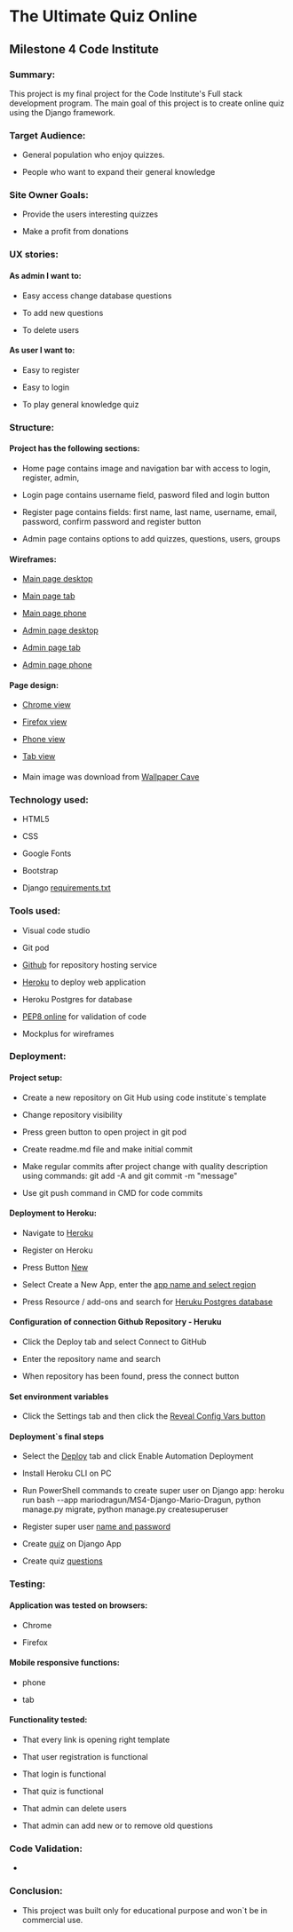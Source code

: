 # The Ultimate Quiz Online

## Milestone 4 Code Institute 





### Summary:


This project is my final project for the Code Institute's Full stack development program.
The main goal of this project is to create online quiz using the Django framework.




### Target Audience:


- General population who enjoy quizzes.

- People who want to expand their general knowledge



### Site Owner Goals:



- Provide the users interesting quizzes

- Make a profit from donations 
  

  

### UX stories:



#### As admin I want to:



- Easy access change database questions

- To add new questions

- To delete users



#### As user I want to:



- Easy to register

- Easy to login

- To play general knowledge quiz




### Structure:

#### Project has the following sections:


- Home page contains image and navigation bar with access to login, register, admin, 

- Login page contains username field, pasword filed and login button

- Register page contains fields: first name, last name, username, email, password, confirm password and register button

- Admin page contains options to add quizzes, questions, users, groups



#### Wireframes:


- [Main page desktop](https://github.com/mariodragun/MS4-Django-Mario-Dragun/blob/main/wireframes/desktop_main_wireframe.JPG)

- [Main page tab](https://github.com/mariodragun/MS4-Django-Mario-Dragun/blob/main/wireframes/tab_main_wireframe.JPG)

- [Main page phone](https://github.com/mariodragun/MS4-Django-Mario-Dragun/blob/main/wireframes/phone_main_wireframe.JPG)

- [Admin page desktop](https://github.com/mariodragun/MS4-Django-Mario-Dragun/blob/main/wireframes/admin_desktop_wireframe.JPG)

- [Admin page tab](https://github.com/mariodragun/MS4-Django-Mario-Dragun/blob/main/wireframes/Tab_admin_wireframe.JPG)

- [Admin page phone](https://github.com/mariodragun/MS4-Django-Mario-Dragun/blob/main/wireframes/phone_admin_wireframe.JPG)


#### Page design:

- [Chrome view](https://github.com/mariodragun/MS4-Django-Mario-Dragun/blob/main/images/page%20view/chrome_view.JPG)

- [Firefox view](https://github.com/mariodragun/MS4-Django-Mario-Dragun/blob/main/images/page%20view/firefox_view.JPG)

- [Phone view](https://github.com/mariodragun/MS4-Django-Mario-Dragun/blob/main/images/page%20view/phone_view.JPG)

- [Tab view](https://github.com/mariodragun/MS4-Django-Mario-Dragun/blob/main/images/page%20view/ipad_view.JPG)



####


- Main image was download from [Wallpaper Cave](https://wallpapercave.com/question-mark-wallpapers)




### Technology used:

- HTML5

- CSS

- Google Fonts

- Bootstrap

- Django [requirements.txt](https://github.com/mariodragun/MS4-Django-Mario-Dragun/blob/main/requirements.txt)





### Tools used:



- Visual code studio

- Git pod

- [Github](https://github.com/) for repository hosting service

- [Heroku](https://id.heroku.com/login) to deploy web application

- Heroku Postgres for database

- [PEP8 online](http://pep8online.com/) for validation of code

- Mockplus for wireframes





### Deployment:



#### Project setup:


- Create a new repository on Git Hub using code institute`s template

- Change repository visibility

- Press green button to open project in git pod

- Create readme.md file and make initial commit

- Make regular commits after project change with quality description using commands: git add -A and git commit -m "message"

- Use git push command in CMD for code commits



#### Deployment to Heroku:


- Navigate to [Heroku](https://id.heroku.com/login)

- Register on Heroku

- Press Button [New](https://github.com/mariodragun/MS4-Django-Mario-Dragun/blob/main/images/deployment/heruku_button_new.JPG)

- Select Create a New App, enter the [app name and select region](https://github.com/mariodragun/MS4-Django-Mario-Dragun/blob/main/images/deployment/heruku_create_new_app.JPG)

- Press Resource / add-ons and search for [Heruku Postgres database](https://github.com/mariodragun/MS4-Django-Mario-Dragun/blob/main/images/deployment/heruku_postgres_database.JPG)



#### Configuration of connection Github Repository - Heruku


- Click the Deploy tab and select Connect to GitHub

- Enter the repository name and search

- When repository has been found, press the connect button



#### Set environment variables


- Click the Settings tab and then click the [Reveal Config Vars button](https://github.com/mariodragun/MS4-Django-Mario-Dragun/blob/main/images/deployment/heruku_config_vars.JPG) 


#### Deployment`s final steps


- Select the [Deploy](https://github.com/mariodragun/MS4-Django-Mario-Dragun/blob/main/images/deployment/heruku_deployment.JPG) tab and click Enable Automation Deployment 

- Install Heroku CLI on PC

- Run PowerShell commands to create super user on Django app: heroku run bash --app mariodragun/MS4-Django-Mario-Dragun, python manage.py migrate, python manage.py createsuperuser

- Register super user [name and password](https://github.com/mariodragun/MS4-Django-Mario-Dragun/blob/main/images/deployment/heruku_superuser.JPG)

- Create [quiz](https://github.com/mariodragun/MS4-Django-Mario-Dragun/blob/main/images/deployment/quiz_creation.JPG) on Django App

- Create quiz [questions](https://github.com/mariodragun/MS4-Django-Mario-Dragun/blob/main/images/deployment/quiz_questions.JPG)




### Testing:



#### Application was tested on browsers: 


- Chrome

- Firefox




#### Mobile responsive functions:



- phone

- tab



#### Functionality tested:



- That every link is opening right template

- That user registration is functional

- That login is functional

- That quiz is functional

- That admin can delete users

- That admin can add new or to remove old questions




### Code Validation:

-




### Conclusion:


- This project was built only for educational purpose and won`t be in commercial use.